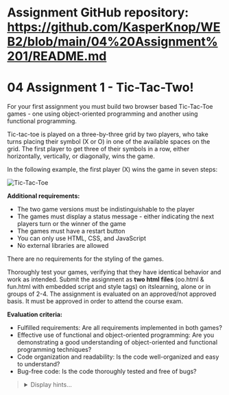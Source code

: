 # Assignment GitHub repository: https://github.com/KasperKnop/WEB2/blob/main/04%20Assignment%201/README.md
# 04 Assignment 1 - Tic-Tac-Two!

For your first assignment you must build two browser based Tic-Tac-Toe games - one using object-oriented programming and another using functional programming.

Tic-tac-toe is played on a three-by-three grid by two players, who take turns placing their symbol (X or O) in one of the available spaces on the grid. The first player to get three of their symbols in a row, either horizontally, vertically, or diagonally, wins the game.

In the following example, the first player (X) wins the game in seven steps:

![Tic-Tac-Toe](/04%20Assignment%201/tic-tac-toe.png)

**Additional requirements:**

-   The two game versions must be indistinguishable to the player
-   The games must display a status message - either indicating the next players turn or the winner of the game
-   The games must have a restart button
-   You can only use HTML, CSS, and JavaScript
-   No external libraries are allowed

There are no requirements for the styling of the games.

Thoroughly test your games, verifying that they have identical behavior and work as intended. Submit the assignment as **two html files** (oo.html & fun.html with embedded script and style tags) on itslearning, alone or in groups of 2-4. The assignment is evaluated on an approved/not approved basis. It must be approved in order to attend the course exam.

**Evaluation criteria:**

-   Fulfilled requirements: Are all requirements implemented in both games?
-   Effective use of functional and object-oriented programming: Are you demonstrating a good understanding of object-oriented and functional programming techniques?
-   Code organization and readability: Is the code well-organized and easy to understand?
-   Bug-free code: Is the code thoroughly tested and free of bugs?

<blockquote>
<details>
<summary>Display hints...</summary>
<p>It is not advised to create the two games in isolation, as their implementations have significant overlap.</p>
<p>In the object-oriented version, implement a <code>Game</code> class (or factory function) with methods for rendering the game, making a move, reading the status of the game, etc. Consider creating a <code>Board</code> class that the <code>Game</code> class can use to manage the board, if you find your <code>Game</code> class doing too much.</p>
<p>In the functional version, create a data structure for the game, and several functions for rendering the game, making a move, reading the status of the game, etc, which uses the data structure as a parameter. You should make use of functional programming concepts, such as pure functions, higher-order functions and immutability where appropriate, but you must of course still imperatively manipulate the DOM and listen for player input.</p>
<p>One significant difference between the two versions is the implementation of making a move. In the object-oriented version, the <code>move</code> method should change the state of the game. In the functional version, the <code>move</code> function should return the new state of the game.</p>
</details>
</blockquote>
